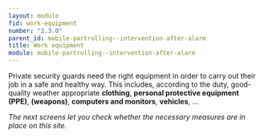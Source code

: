 ```yaml
---
layout: module
fid: work-equipment
number: "2.3.0"
parent_id: mobile-partrolling--intervention-after-alarm
title: Work equipment
module: mobile-partrolling--intervention-after-alarm
---
```

Private security guards need the right equipment in order to carry out their
job in a safe and healthy way. This includes, according to the duty, good-
quality weather appropriate **clothing**, **personal protective equipment
(PPE)**, **(weapons)**, **computers and monitors**, **vehicles**, ...

_The next screens let you check whether the necessary measures are in place on
this site._


